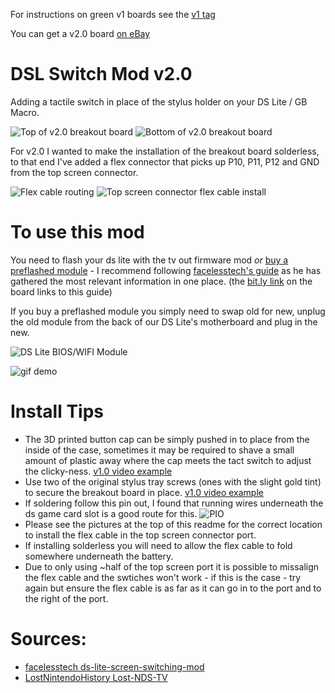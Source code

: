 For instructions on green v1 boards see the [v1 tag](https://github.com/lukewakeford/DSLSwitchMod/tree/1.0)

You can get a v2.0 board [on eBay](https://www.ebay.co.uk/itm/134222632940)

# DSL Switch Mod v2.0
Adding a tactile switch in place of the stylus holder on your DS Lite / GB Macro.

![Top of v2.0 breakout board](https://imgur.com/GstEsV9.jpg)
![Bottom of v2.0 breakout board](https://imgur.com/rRpCdrS.jpg)

For v2.0 I wanted to make the installation of the breakout board solderless, to that end I've added a flex connector that picks up P10, P11, P12 and GND from the top screen connector.

![Flex cable routing](https://imgur.com/XGzSk19.jpg)
![Top screen connector flex cable install](https://imgur.com/Z8QJAHW.jpg)

# To use this mod
You need to flash your ds lite with the tv out firmware mod *or* [buy a preflashed module](https://www.ebay.co.uk/itm/134222632940) - I recommend following [facelesstech's guide](https://bit.ly/3Nf0MW5) as he has gathered the most relevant information in one place. (the [bit.ly link](https://bit.ly/3Nf0MW5) on the board links to this guide)

If you buy a preflashed module you simply need to swap old for new, unplug the old module from the back of our DS Lite's motherboard and plug in the new.

![DS Lite BIOS/WIFI Module](https://i.imgur.com/RttTccL.png?1)

![gif demo](https://i.postimg.cc/jSV3Z9h1/ezgif-com-gif-maker-5.gif)

# Install Tips
- The 3D printed button cap can be simply pushed in to place from the inside of the case, sometimes it may be required to shave a small amount of plastic away where the cap meets the tact switch to adjust the clicky-ness. [v1.0 video example](https://www.youtube.com/shorts/EsnwIeIT36A)
- Use two of the original stylus tray screws (ones with the slight gold tint) to secure the breakout board in place. [v1.0 video example](https://www.youtube.com/shorts/EsnwIeIT36A)
- If soldering follow this pin out, I found that running wires underneath the ds game card slot is a good route for this.
![PIO](https://imgur.com/GY4ysrm.jpg)
- Please see the pictures at the top of this readme for the correct location to install the flex cable in the top screen connector port.
- If installing solderless you will need to allow the flex cable to fold somewhere underneath the battery. 
- Due to only using ~half of the top screen port it is possible to missalign the flex cable and the swtiches won't work - if this is the case - try again but ensure the flex cable is as far as it can go in to the port and to the right of the port.

# Sources:
- [facelesstech ds-lite-screen-switching-mod](https://facelesstech.wordpress.com/2021/06/20/ds-lite-screen-switching-mod/)
- [LostNintendoHistory Lost-NDS-TV](https://github.com/LostNintendoHistory/Lost-NDS-TV/tree/main/fwpatch)
